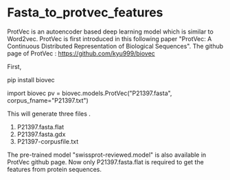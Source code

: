 # Fasta_to_protvec_features

ProtVec is an autoencoder based deep learning model which is similar to Word2vec.
ProtVec is first introduced in this following paper 
 "ProtVec: A Continuous Distributed Representation of Biological Sequences".
 The github page of ProtVec : https://github.com/kyu999/biovec
 
 First, 
 
 pip install biovec
 
 import biovec
 pv = biovec.models.ProtVec("P21397.fasta", corpus_fname="P21397.txt")
 
 This will generate three files .
 1. P21397.fasta.flat
 2. P21397.fasta.gdx
 3. P21397-corpusfile.txt
 
 The pre-trained model "swissprot-reviewed.model" is also available in ProtVec github page.
 Now only P21397.fasta.flat is required to get the features from protein sequences.
 

 
